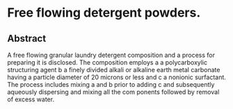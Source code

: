 # Free flowing detergent powders.

## Abstract
A free flowing granular laundry detergent composition and a process for preparing it is disclosed. The composition employs a a polycarboxylic structuring agent b a finely divided alkali or alkaline earth metal carbonate having a particle diameter of 20 microns or less and c a nonionic surfactant. The process includes mixing a and b prior to adding c and subsequently aqueously dispersing and mixing all the com ponents followed by removal of excess water.